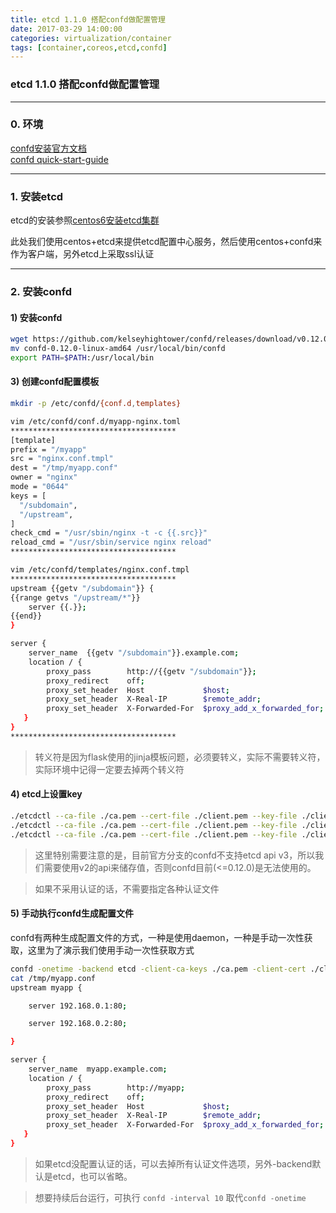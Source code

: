 ```yaml
---
title: etcd 1.1.0 搭配confd做配置管理
date: 2017-03-29 14:00:00
categories: virtualization/container
tags: [container,coreos,etcd,confd]
---
```

### etcd 1.1.0 搭配confd做配置管理

---

### 0. 环境
[confd安装官方文档](https://github.com/kelseyhightower/confd/blob/master/docs/installation.md)  
[confd quick-start-guide](https://github.com/kelseyhightower/confd/blob/master/docs/quick-start-guide.md)  

---

### 1. 安装etcd
etcd的安装参照[centos6安装etcd集群](http://linux.xiao5tech.com/virtualization/container)

此处我们使用centos+etcd来提供etcd配置中心服务，然后使用centos+confd来作为客户端，另外etcd上采取ssl认证

---

### 2. 安装confd
#### 1) 安装confd
``` bash
wget https://github.com/kelseyhightower/confd/releases/download/v0.12.0/confd-0.12.0-linux-amd64
mv confd-0.12.0-linux-amd64 /usr/local/bin/confd
export PATH=$PATH:/usr/local/bin
```

#### 3) 创建confd配置模板
``` bash
mkdir -p /etc/confd/{conf.d,templates}

vim /etc/confd/conf.d/myapp-nginx.toml
*************************************
[template]
prefix = "/myapp"
src = "nginx.conf.tmpl"
dest = "/tmp/myapp.conf"
owner = "nginx"
mode = "0644"
keys = [
  "/subdomain",
  "/upstream",
]
check_cmd = "/usr/sbin/nginx -t -c {{.src}}"
reload_cmd = "/usr/sbin/service nginx reload"
*************************************

vim /etc/confd/templates/nginx.conf.tmpl
*************************************
upstream {{getv "/subdomain"}} {
{{range getvs "/upstream/*"}}
    server {{.}};
{{end}}
}

server {
    server_name  {{getv "/subdomain"}}.example.com;
    location / {
        proxy_pass        http://{{getv "/subdomain"}};
        proxy_redirect    off;
        proxy_set_header  Host             $host;
        proxy_set_header  X-Real-IP        $remote_addr;
        proxy_set_header  X-Forwarded-For  $proxy_add_x_forwarded_for;
   }
}
*************************************
```
> 转义符是因为flask使用的jinja模板问题，必须要转义，实际不需要转义符，实际环境中记得一定要去掉两个转义符

#### 4) etcd上设置key
``` bash
./etcdctl --ca-file ./ca.pem --cert-file ./client.pem --key-file ./client-key.pem --endpoint https://69.172.86.20:2379 set /myapp/subdomain myapp
./etcdctl --ca-file ./ca.pem --cert-file ./client.pem --key-file ./client-key.pem --endpoint https://69.172.86.20:2379 set /myapp/upstream/app1 192.168.0.1:80
./etcdctl --ca-file ./ca.pem --cert-file ./client.pem --key-file ./client-key.pem --endpoint https://69.172.86.20:2379 set /myapp/upstream/app2 192.168.0.2:80
```
> 这里特别需要注意的是，目前官方分支的confd不支持etcd api v3，所以我们需要使用v2的api来储存值，否则confd目前(<=0.12.0)是无法使用的。

> 如果不采用认证的话，不需要指定各种认证文件

#### 5) 手动执行confd生成配置文件
confd有两种生成配置文件的方式，一种是使用daemon，一种是手动一次性获取，这里为了演示我们使用手动一次性获取方式
``` bash
confd -onetime -backend etcd -client-ca-keys ./ca.pem -client-cert ./client.pem -client-key ./client-key.pem -node https://69.172.86.20:2379
cat /tmp/myapp.conf
upstream myapp {

    server 192.168.0.1:80;

    server 192.168.0.2:80;

}

server {
    server_name  myapp.example.com;
    location / {
        proxy_pass        http://myapp;
        proxy_redirect    off;
        proxy_set_header  Host             $host;
        proxy_set_header  X-Real-IP        $remote_addr;
        proxy_set_header  X-Forwarded-For  $proxy_add_x_forwarded_for;
   }
}

```
> 如果etcd没配置认证的话，可以去掉所有认证文件选项，另外-backend默认是etcd，也可以省略。

> 想要持续后台运行，可执行 `confd -interval 10` 取代`confd -onetime`
